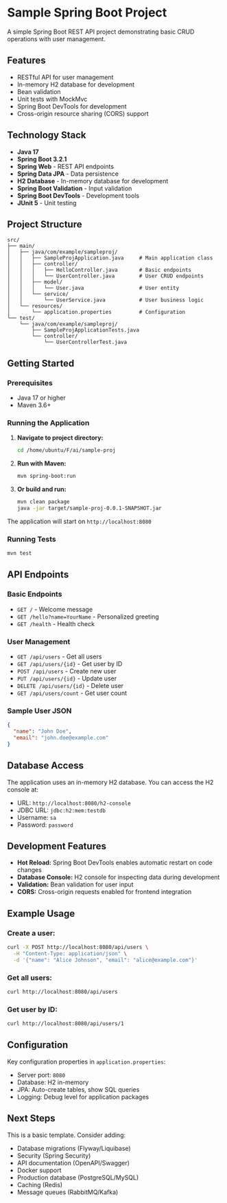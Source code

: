 # Sample Spring Boot Project

A simple Spring Boot REST API project demonstrating basic CRUD operations with user management.

## Features

- RESTful API for user management
- In-memory H2 database for development
- Bean validation
- Unit tests with MockMvc
- Spring Boot DevTools for development
- Cross-origin resource sharing (CORS) support

## Technology Stack

- **Java 17**
- **Spring Boot 3.2.1**
- **Spring Web** - REST API endpoints
- **Spring Data JPA** - Data persistence
- **H2 Database** - In-memory database for development
- **Spring Boot Validation** - Input validation
- **Spring Boot DevTools** - Development tools
- **JUnit 5** - Unit testing

## Project Structure

```
src/
├── main/
│   ├── java/com/example/sampleproj/
│   │   ├── SampleProjApplication.java     # Main application class
│   │   ├── controller/
│   │   │   ├── HelloController.java       # Basic endpoints
│   │   │   └── UserController.java        # User CRUD endpoints
│   │   ├── model/
│   │   │   └── User.java                  # User entity
│   │   └── service/
│   │       └── UserService.java           # User business logic
│   └── resources/
│       └── application.properties         # Configuration
└── test/
    └── java/com/example/sampleproj/
        ├── SampleProjApplicationTests.java
        └── controller/
            └── UserControllerTest.java
```

## Getting Started

### Prerequisites

- Java 17 or higher
- Maven 3.6+

### Running the Application

1. **Navigate to project directory:**
   ```bash
   cd /home/ubuntu/F/ai/sample-proj
   ```

2. **Run with Maven:**
   ```bash
   mvn spring-boot:run
   ```

3. **Or build and run:**
   ```bash
   mvn clean package
   java -jar target/sample-proj-0.0.1-SNAPSHOT.jar
   ```

The application will start on `http://localhost:8080`

### Running Tests

```bash
mvn test
```

## API Endpoints

### Basic Endpoints
- `GET /` - Welcome message
- `GET /hello?name=YourName` - Personalized greeting
- `GET /health` - Health check

### User Management
- `GET /api/users` - Get all users
- `GET /api/users/{id}` - Get user by ID
- `POST /api/users` - Create new user
- `PUT /api/users/{id}` - Update user
- `DELETE /api/users/{id}` - Delete user
- `GET /api/users/count` - Get user count

### Sample User JSON
```json
{
  "name": "John Doe",
  "email": "john.doe@example.com"
}
```

## Database Access

The application uses an in-memory H2 database. You can access the H2 console at:
- URL: `http://localhost:8080/h2-console`
- JDBC URL: `jdbc:h2:mem:testdb`
- Username: `sa`
- Password: `password`

## Development Features

- **Hot Reload:** Spring Boot DevTools enables automatic restart on code changes
- **Database Console:** H2 console for inspecting data during development
- **Validation:** Bean validation for user input
- **CORS:** Cross-origin requests enabled for frontend integration

## Example Usage

### Create a user:
```bash
curl -X POST http://localhost:8080/api/users \
  -H "Content-Type: application/json" \
  -d '{"name": "Alice Johnson", "email": "alice@example.com"}'
```

### Get all users:
```bash
curl http://localhost:8080/api/users
```

### Get user by ID:
```bash
curl http://localhost:8080/api/users/1
```

## Configuration

Key configuration properties in `application.properties`:
- Server port: `8080`
- Database: H2 in-memory
- JPA: Auto-create tables, show SQL queries
- Logging: Debug level for application packages

## Next Steps

This is a basic template. Consider adding:
- Database migrations (Flyway/Liquibase)
- Security (Spring Security)
- API documentation (OpenAPI/Swagger)
- Docker support
- Production database (PostgreSQL/MySQL)
- Caching (Redis)
- Message queues (RabbitMQ/Kafka)